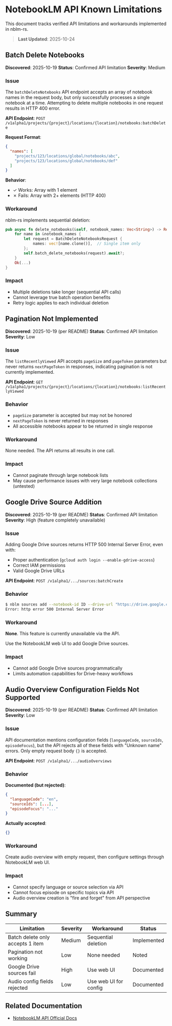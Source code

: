 # NotebookLM API Known Limitations

This document tracks verified API limitations and workarounds implemented in nblm-rs.

> **Last Updated**: 2025-10-24

## Batch Delete Notebooks

**Discovered**: 2025-10-19
**Status**: Confirmed API limitation
**Severity**: Medium

### Issue

The `batchDeleteNotebooks` API endpoint accepts an array of notebook names in the request body, but only successfully processes a single notebook at a time. Attempting to delete multiple notebooks in one request results in HTTP 400 error.

**API Endpoint**: `POST /v1alpha1/projects/{project}/locations/{location}/notebooks:batchDelete`

**Request Format**:
```json
{
  "names": [
    "projects/123/locations/global/notebooks/abc",
    "projects/123/locations/global/notebooks/def"
  ]
}
```

**Behavior**:
- ✓ Works: Array with 1 element
- ✗ Fails: Array with 2+ elements (HTTP 400)

### Workaround

nblm-rs implements sequential deletion:
```rust
pub async fn delete_notebooks(&self, notebook_names: Vec<String>) -> Result<...> {
    for name in &notebook_names {
        let request = BatchDeleteNotebooksRequest {
            names: vec![name.clone()],  // Single item only
        };
        self.batch_delete_notebooks(request).await?;
    }
    Ok(...)
}
```

### Impact

- Multiple deletions take longer (sequential API calls)
- Cannot leverage true batch operation benefits
- Retry logic applies to each individual deletion

## Pagination Not Implemented

**Discovered**: 2025-10-19 (per README)
**Status**: Confirmed API limitation
**Severity**: Low

### Issue

The `listRecentlyViewed` API accepts `pageSize` and `pageToken` parameters but never returns `nextPageToken` in responses, indicating pagination is not currently implemented.

**API Endpoint**: `GET /v1alpha1/projects/{project}/locations/{location}/notebooks:listRecentlyViewed`

### Behavior

- `pageSize` parameter is accepted but may not be honored
- `nextPageToken` is never returned in responses
- All accessible notebooks appear to be returned in single response

### Workaround

None needed. The API returns all results in one call.

### Impact

- Cannot paginate through large notebook lists
- May cause performance issues with very large notebook collections (untested)

## Google Drive Source Addition

**Discovered**: 2025-10-19 (per README)
**Status**: Confirmed API limitation
**Severity**: High (feature completely unavailable)

### Issue

Adding Google Drive sources returns HTTP 500 Internal Server Error, even with:
- Proper authentication (`gcloud auth login --enable-gdrive-access`)
- Correct IAM permissions
- Valid Google Drive URLs

**API Endpoint**: `POST /v1alpha1/.../sources:batchCreate`

### Behavior

```bash
$ nblm sources add --notebook-id ID --drive-url "https://drive.google.com/..." --drive-name "Doc"
Error: http error 500 Internal Server Error
```

### Workaround

**None**. This feature is currently unavailable via the API.

Use the NotebookLM web UI to add Google Drive sources.

### Impact

- Cannot add Google Drive sources programmatically
- Limits automation capabilities for Drive-heavy workflows

## Audio Overview Configuration Fields Not Supported

**Discovered**: 2025-10-19 (per README)
**Status**: Confirmed API limitation
**Severity**: Low

### Issue

API documentation mentions configuration fields (`languageCode`, `sourceIds`, `episodeFocus`), but the API rejects all of these fields with "Unknown name" errors. Only empty request body `{}` is accepted.

**API Endpoint**: `POST /v1alpha1/.../audioOverviews`

### Behavior

**Documented (but rejected)**:
```json
{
  "languageCode": "en",
  "sourceIds": [...],
  "episodeFocus": "..."
}
```

**Actually accepted**:
```json
{}
```

### Workaround

Create audio overview with empty request, then configure settings through NotebookLM web UI.

### Impact

- Cannot specify language or source selection via API
- Cannot focus episode on specific topics via API
- Audio overview creation is "fire and forget" from API perspective

## Summary

| Limitation | Severity | Workaround | Status |
|------------|----------|------------|--------|
| Batch delete only accepts 1 item | Medium | Sequential deletion | Implemented |
| Pagination not working | Low | None needed | Noted |
| Google Drive sources fail | High | Use web UI | Documented |
| Audio config fields rejected | Low | Use web UI for config | Documented |

## Related Documentation

- [NotebookLM API Official Docs](https://cloud.google.com/gemini/enterprise/notebooklm-enterprise/docs)
